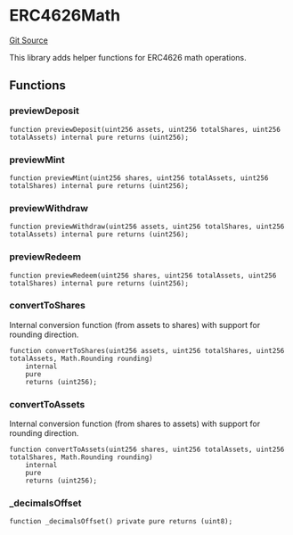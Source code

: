 # ERC4626Math
[Git Source](https://github.com/symbioticfi/core/blob/45a7dbdd18fc5ac73ecf7310fc6816999bb8eef3/src/contracts/libraries/ERC4626Math.sol)

This library adds helper functions for ERC4626 math operations.


## Functions
### previewDeposit


```solidity
function previewDeposit(uint256 assets, uint256 totalShares, uint256 totalAssets) internal pure returns (uint256);
```

### previewMint


```solidity
function previewMint(uint256 shares, uint256 totalAssets, uint256 totalShares) internal pure returns (uint256);
```

### previewWithdraw


```solidity
function previewWithdraw(uint256 assets, uint256 totalShares, uint256 totalAssets) internal pure returns (uint256);
```

### previewRedeem


```solidity
function previewRedeem(uint256 shares, uint256 totalAssets, uint256 totalShares) internal pure returns (uint256);
```

### convertToShares

Internal conversion function (from assets to shares) with support for rounding direction.


```solidity
function convertToShares(uint256 assets, uint256 totalShares, uint256 totalAssets, Math.Rounding rounding)
    internal
    pure
    returns (uint256);
```

### convertToAssets

Internal conversion function (from shares to assets) with support for rounding direction.


```solidity
function convertToAssets(uint256 shares, uint256 totalAssets, uint256 totalShares, Math.Rounding rounding)
    internal
    pure
    returns (uint256);
```

### _decimalsOffset


```solidity
function _decimalsOffset() private pure returns (uint8);
```

